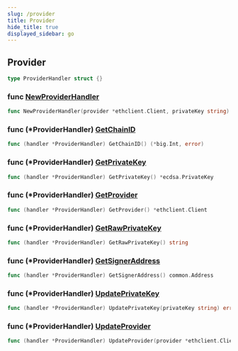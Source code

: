 ```yaml
---
slug: /provider
title: Provider
hide_title: true
displayed_sidebar: go
---
```


## Provider

```go
type ProviderHandler struct {}
```

### func [NewProviderHandler](https://github.com/web3sdks/go-sdk/blob/main/web3sdks/provider_handler.go#L22)

```go
func NewProviderHandler(provider *ethclient.Client, privateKey string) (*ProviderHandler, error)
```

### func \(\*ProviderHandler\) [GetChainID](https://github.com/web3sdks/go-sdk/blob/main/web3sdks/provider_handler.go#L64)

```go
func (handler *ProviderHandler) GetChainID() (*big.Int, error)
```

### func \(\*ProviderHandler\) [GetPrivateKey](https://github.com/web3sdks/go-sdk/blob/main/web3sdks/provider_handler.go#L60)

```go
func (handler *ProviderHandler) GetPrivateKey() *ecdsa.PrivateKey
```

### func \(\*ProviderHandler\) [GetProvider](https://github.com/web3sdks/go-sdk/blob/main/web3sdks/provider_handler.go#L48)

```go
func (handler *ProviderHandler) GetProvider() *ethclient.Client
```

### func \(\*ProviderHandler\) [GetRawPrivateKey](https://github.com/web3sdks/go-sdk/blob/main/web3sdks/provider_handler.go#L56)

```go
func (handler *ProviderHandler) GetRawPrivateKey() string
```

### func \(\*ProviderHandler\) [GetSignerAddress](https://github.com/web3sdks/go-sdk/blob/main/web3sdks/provider_handler.go#L52)

```go
func (handler *ProviderHandler) GetSignerAddress() common.Address
```

### func \(\*ProviderHandler\) [UpdatePrivateKey](https://github.com/web3sdks/go-sdk/blob/main/web3sdks/provider_handler.go#L40)

```go
func (handler *ProviderHandler) UpdatePrivateKey(privateKey string) error
```

### func \(\*ProviderHandler\) [UpdateProvider](https://github.com/web3sdks/go-sdk/blob/main/web3sdks/provider_handler.go#L36)

```go
func (handler *ProviderHandler) UpdateProvider(provider *ethclient.Client)
```
